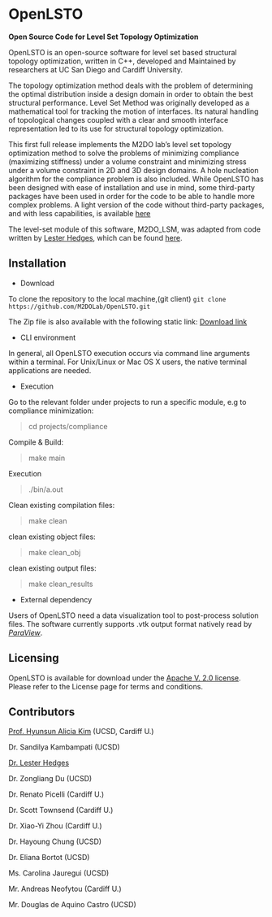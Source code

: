 # OpenLSTO
**Open Source Code for Level Set Topology Optimization**

OpenLSTO is an open-source software for level set based structural topology optimization, written in C++, developed and Maintained by researchers at UC San Diego and Cardiff University.

The topology optimization method deals with the problem of determining the optimal distribution inside a design domain in order to obtain the best structural performance. Level Set Method was originally developed as a mathematical tool for tracking the motion of interfaces. Its natural handling of topological changes coupled with a clear and smooth interface representation led to its use for structural topology optimization.

This first full release implements the M2DO lab’s level set topology optimization method to solve the problems of minimizing compliance (maximizing stiffness) under a volume constraint and minimizing stress under a volume constraint in 2D and 3D design domains. A hole nucleation algorithm for the compliance problem is also included. While OpenLSTO has been designed with ease of installation and use in mind, some third-party packages have been used in order for the code to be able to handle more complex problems. A light version of the code without third-party packages, and with less capabilities, is available [here](https://github.com/M2DOLab/OpenLSTO-lite)

The level-set module of this software, M2DO_LSM, was adapted from code written by [Lester Hedges](https://github.com/lohedges/slsm), which can be found [here](https://github.com/lohedges/slsm).

## Installation
-  Download

To clone the repository to the local machine,(git client) 
```git clone https://github.com/M2DOLab/OpenLSTO.git```

The Zip file is also available with the following static link:
[Download link](http://m2do.ucsd.edu/static/zip/OpenLSTO-v1.0.zip)

- CLI environment

In general, all OpenLSTO execution occurs via command line arguments within a terminal. For Unix/Linux or Mac OS X users, the native terminal applications are needed. 

- Execution

Go to the relevant folder under projects to run a specific module, e.g to compliance minimization:
> cd projects/compliance

Compile & Build: 
> make main

Execution
> ./bin/a.out

Clean existing compilation files:
> make clean

clean existing object files:
> make clean_obj

clean existing output files:
> make clean_results

- External dependency

Users of OpenLSTO need a data visualization tool to post-process solution files. The software currently supports .vtk output format natively read by [*ParaView*](https://www.paraview.org/).

## Licensing
OpenLSTO is available for download under the [Apache V. 2.0 license](http://www.apache.org/licenses/LICENSE-2.0). Please refer to the License page for terms and conditions.

## Contributors

[Prof. Hyunsun Alicia Kim](http://m2do.ucsd.edu) (UCSD, Cardiff U.)

Dr. Sandilya Kambampati (UCSD)

[Dr. Lester Hedges](http://lesterhedges.net)

Dr. Zongliang Du (UCSD)

Dr. Renato Picelli (Cardiff U.)

Dr. Scott Townsend (Cardiff U.)

Dr. Xiao-Yi Zhou (Cardiff U.)

Dr. Hayoung Chung (UCSD)

Dr. Eliana Bortot (UCSD)

Ms. Carolina Jauregui (UCSD)

Mr. Andreas Neofytou (Cardiff U.)

Mr. Douglas de Aquino Castro (UCSD)

